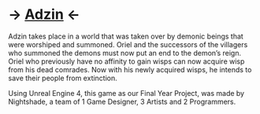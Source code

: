 # -> [Adzin](https://uowmgames.itch.io/adzin) <-

Adzin takes place in a world that was taken over by demonic beings that were worshiped and summoned. 
Oriel and the successors of the villagers who summoned the demons must now put an end to the demon’s reign. Oriel who previously have no affinity to gain wisps can now acquire wisp from his dead comrades. Now with his newly acquired wisps, he intends to save their people from extinction.

Using Unreal Engine 4, this game as our Final Year Project, was made by Nightshade, a team of 1 Game Designer, 3 Artists and 2 Programmers.
